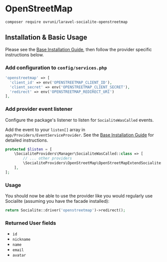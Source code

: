 # OpenStreetMap

```bash
composer require ovruni/laravel-socialite-openstreetmap
```

## Installation & Basic Usage

Please see the [Base Installation Guide](https://socialiteproviders.com/usage/), then follow the provider specific instructions below.

### Add configuration to `config/services.php`

```php
'openstreetmap' => [    
  'client_id' => env('OPENSTREETMAP_CLIENT_ID'),  
  'client_secret' => env('OPENSTREETMAP_CLIENT_SECRET'),  
  'redirect' => env('OPENSTREETMAP_REDIRECT_URI') 
],
```

### Add provider event listener

Configure the package's listener to listen for `SocialiteWasCalled` events.

Add the event to your `listen[]` array in `app/Providers/EventServiceProvider`. See the [Base Installation Guide](https://socialiteproviders.com/usage/) for detailed instructions.

```php
protected $listen = [
    \SocialiteProviders\Manager\SocialiteWasCalled::class => [
        // ... other providers
        \SocialiteProviders\OpenStreetMap\OpenStreetMapExtendSocialite::class.'@handle',
    ],
];
```

### Usage

You should now be able to use the provider like you would regularly use Socialite (assuming you have the facade installed):

```php
return Socialite::driver('openstreetmap')->redirect();
```

### Returned User fields

- ``id``
- ``nickname``
- ``name``
- ``email``
- ``avatar``
